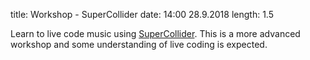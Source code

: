 title: Workshop - SuperCollider
date: 14:00 28.9.2018
length: 1.5

Learn to live code music using [SuperCollider](https://supercollider.github.io/). This is a more advanced workshop and some understanding of live coding is expected.
